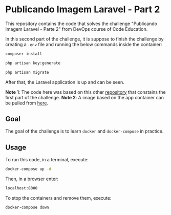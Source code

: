 # Publicando Imagem Laravel - Part 2

This repository contains the code that solves the challenge "Publicando Imagem Laravel - Parte 2" from DevOps course of Code Education.

In this second part of the challenge, it is suppose to finish the challenge by creating a `.env` file and running the below commands inside the container:

```bash
composer install
```

```bash
php artisan key:generate
```

```bash
php artisan migrate
```

After that, the Laravel application is up and can be seen.

**Note 1**: The code here was based on this other [repository](https://github.com/pedrinhonasc/laravel_image_1) that constains the first part of the challenge.
**Note 2**: A image based on the app container can be pulled from [here](https://hub.docker.com/r/jpedronascimentofilho/laravel).


## Goal

The goal of the challenge is to learn `docker` and `docker-compose` in practice.

## Usage

To run this code, in a terminal, execute:

```bash
docker-compose up -d
```

Then, in a browser enter:

```bash
localhost:8000
```

To stop the containers and remove them, execute:
```bash
docker-compose down
```